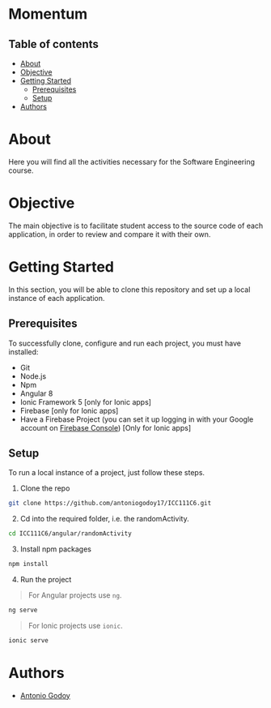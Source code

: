 # Momentum

## Table of contents
* [About](#about)
* [Objective](#objective)
* [Getting Started](#getting-started)
    * [Prerequisites](#prerequisites)
    * [Setup](#setup)
* [Authors](#authors)

# About
Here you will find all the activities necessary for the Software Engineering course.

# Objective
The main objective is to facilitate student access to the source code of each application, in order to review and compare it with their own.

# Getting Started
In this section, you will be able to clone this repository and set up a local instance of each application. 

## Prerequisites
To successfully clone, configure and run each project, you must have installed:

* Git
* Node.js
* Npm
* Angular 8
* Ionic Framework 5 [only for Ionic apps]
* Firebase [only for Ionic apps]
* Have a Firebase Project (you can set it up logging in with your Google account on [Firebase Console](https://console.firebase.google.com)) [Only for Ionic apps]

## Setup
To run a local instance of a project, just follow these steps.

1. Clone the repo

```bash
git clone https://github.com/antoniogodoy17/ICC111C6.git
```

2. Cd into the required folder, i.e. the randomActivity.
```bash
cd ICC111C6/angular/randomActivity
```

3. Install npm packages
```bash
npm install
```
4. Run the project
> For Angular projects use `ng`.
```bash
ng serve 
```

> For Ionic projects use `ionic`.
```bash
ionic serve
```

# Authors
* [Antonio Godoy](https://github.com/antoniogodoy17)

